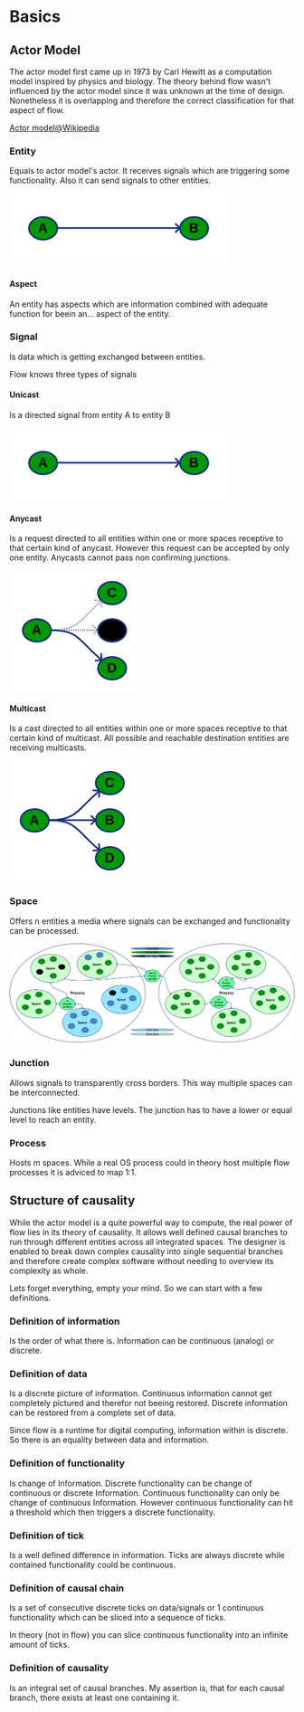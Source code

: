 # Basics
## Actor Model
The actor model first came up in 1973 by Carl Hewitt as a computation model inspired by physics and biology.
The theory behind flow wasn't influenced by the actor model since it was unknown at the time of design.
Nonetheless it is overlapping and therefore the correct classification for that aspect of flow.

[Actor model@Wikipedia](https://en.wikipedia.org/wiki/Actor_model)

### Entity
Equals to actor model's actor.
It receives signals which are triggering some functionality.
Also it can send signals to other entities.

![Unicast](media/signal_unicast.png)

#### Aspect
An entity has aspects which are information combined with adequate function for beein an... aspect of the entity. 

### Signal
Is data which is getting exchanged between entities.

Flow knows three types of signals
#### Unicast
Is a directed signal from entity A to entity B

![Unicast](media/signal_unicast.png)

#### Anycast
Is a request directed to all entities within one or more spaces receptive to that certain kind of anycast. However this request can be accepted by only one entity. Anycasts cannot pass non confirming junctions.

![Anycast](media/signal_anycast.png)

#### Multicast
Is a cast directed to all entities within one or more spaces receptive to that certain kind of multicast. All possible and reachable destination entities are receiving multicasts.

![Multicast](media/signal_multicast.png)

### Space
Offers n entities a media where signals can be exchanged and functionality can be processed.

![Flow actormodel](media/actor_model.png)

### Junction
Allows signals to transparently cross borders.
This way multiple spaces can be interconnected.

Junctions like entities have levels. The junction has to have a lower or equal level to reach an entity.

### Process
Hosts m spaces. While a real OS process could in theory host multiple flow processes it is adviced to map 1:1.

## Structure of causality
While the actor model is a quite powerful way to compute, the real power of flow lies in its theory of causality.
It allows well defined causal branches to run through different entities across all integrated spaces.
The designer is enabled to break down complex causality into single sequential branches and therefore create complex software without needing to overview its complexity as whole.

Lets forget everything, empty your mind. So we can start with a few definitions.

### Definition of information
Is the order of what there is. Information can be continuous (analog) or discrete.

### Definition of data
Is a discrete picture of information.
Continuous information cannot get completely pictured and therefor not beeing restored.
Discrete information can be restored from a complete set of data.

Since flow is a runtime for digital computing, information within is discrete.
So there is an equality between data and information.

### Definition of functionality
Is change of Information.
Discrete functionality can be change of continuous or discrete Information.
Continuous functionality can only be change of continuous Information.
However continuous functionality can hit a threshold which then triggers a discrete functionality.

### Definition of tick
Is a well defined difference in information.
Ticks are always discrete while contained functionality could be continuous.

### Definition of causal chain
Is a set of consecutive discrete ticks on data/signals or 1 continuous functionality which can be sliced into a sequence of ticks.

In theory (not in flow) you can slice continuous functionality into an infinite amount of ticks.

### Definition of causality
Is an integral set of causal branches.
My assertion is, that for each causal branch, there exists at least one containing it.


